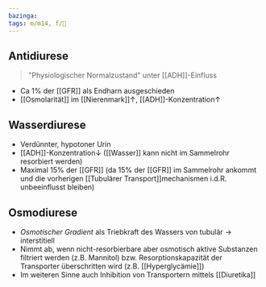 ```yaml
---
bazinga: 
tags: m/m14, f/🍺
---
```

## Antidiurese
> "Physiologischer Normalzustand" unter [[ADH]]-Einfluss

- Ca 1% der [[GFR]] als Endharn ausgeschieden
- [[Osmolarität]] im [[Nierenmark]]↑, [[ADH]]-Konzentration↑ 

## Wasserdiurese
- Verdünnter, hypotoner Urin
- [[ADH]]-Konzentration↓ ([[Wasser]] kann nicht im Sammelrohr resorbiert werden)
- Maximal 15% der [[GFR]] (da 15% der [[GFR]] im Sammelrohr ankommt und die vorherigen [[Tubulärer Transport]]mechanismen i.d.R. unbeeinflusst bleiben)

## Osmodiurese
- *Osmotischer Gradient* als Triebkraft des Wassers von tubulär → interstitiell
- Nimmt ab, wenn nicht-resorbierbare aber osmotisch aktive Substanzen filtriert werden (z.B. Mannitol) bzw. Resorptionskapazität der Transporter überschritten wird (z.B. [[Hyperglycämie]])
- Im weiteren Sinne auch Inhibition von Transportern mittels [[Diuretika]]

